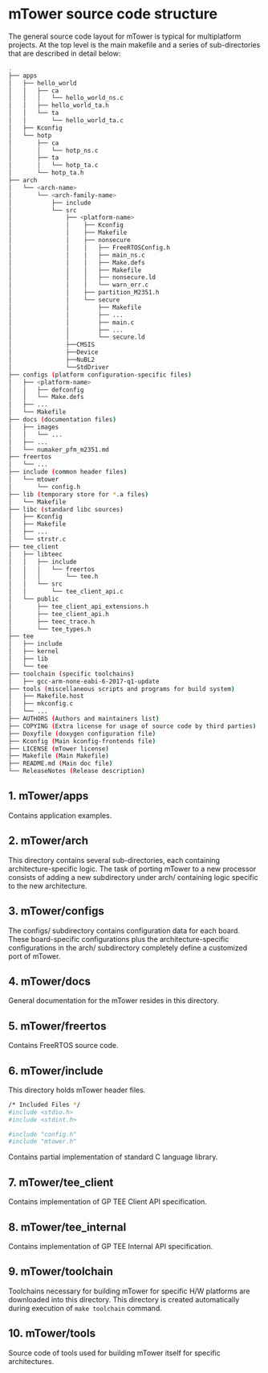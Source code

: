 # mTower source code structure

The general source code layout for mTower is typical for multiplatform projects.
At the top level is the main makefile and a series of sub-directories that are
described in detail below:

```sh
.
├── apps
│   ├── hello_world
│   │   ├── ca
│   │   │   └── hello_world_ns.c
│   │   ├── hello_world_ta.h
│   │   └── ta
│   │       └── hello_world_ta.c
│   ├── Kconfig
│   └── hotp
│       ├── ca
│       │   └── hotp_ns.c
│       ├── ta
│       │   └── hotp_ta.c
│       └── hotp_ta.h
├── arch
│   └── <arch-name>
│       └── <arch-family-name>
│           ├── include
│           └── src
│               ├── <platform-name>
│               │    ├── Kconfig
│               │    ├── Makefile
│               │    ├── nonsecure
│               │    │   ├── FreeRTOSConfig.h
│               │    │   ├── main_ns.c
│               │    │   ├── Make.defs
│               │    │   ├── Makefile
│               │    │   ├── nonsecure.ld
│               │    │   └── warn_err.c
│               │    ├── partition_M2351.h
│               │    └── secure
│               │        ├── Makefile
│               │        ├── ...
│               │        ├── main.c
│               │        ├── ...
│               │        └── secure.ld
│               ├──CMSIS
│               ├──Device
│               ├──NuBL2
│               └──StdDriver
├── configs (platform configuration-specific files)
│   ├── <platform-name>
│   │   ├── defconfig
│   │   └── Make.defs
│   ├── ...
│   └── Makefile
├── docs (documentation files)
│   ├── images
│   │   └── ...
│   ├── ...
│   └── numaker_pfm_m2351.md
├── freertos
│   └── ...
├── include (common header files)
│   └── mtower
│       └── config.h
├── lib (temporary store for *.a files)
│   └── Makefile
├── libc (standard libc sources)
│   ├── Kconfig
│   ├── Makefile
│   ├── ...
│   └── strstr.c
├── tee_client
│   ├── libteec
│   │   ├── include
│   │   │   └── freertos
│   │   │       └── tee.h
│   │   └── src
│   │       └── tee_client_api.c
│   └── public
│       ├── tee_client_api_extensions.h
│       ├── tee_client_api.h
│       ├── teec_trace.h
│       └── tee_types.h
├── tee
│   ├── include
│   ├── kernel
│   ├── lib
│   └── tee
├── toolchain (specific toolchains)
│   ├── gcc-arm-none-eabi-6-2017-q1-update
├── tools (miscellaneous scripts and programs for build system)
│   ├── Makefile.host
│   ├── mkconfig.c
│   └── ...
├── AUTHORS (Authors and maintainers list)
├── COPYING (Extra license for usage of source code by third parties)
├── Doxyfile (doxygen configuration file)
├── Kconfig (Main kconfig-frontends file)
├── LICENSE (mTower license)
├── Makefile (Main Makefile)
├── README.md (Main doc file)
└── ReleaseNotes (Release description)

```
## 1. mTower/apps
Contains application examples.

## 2. mTower/arch
This directory contains several sub-directories, each containing
architecture-specific logic. The task of porting mTower to a new processor
consists of adding a new subdirectory under arch/ containing logic specific to
the new architecture.

## 3. mTower/configs
The configs/ subdirectory contains configuration data for each board. These
board-specific configurations plus the architecture-specific configurations in
the arch/ subdirectory completely define a customized port of mTower.

## 4. mTower/docs
General documentation for the mTower resides in this directory.

## 5. mTower/freertos
Contains FreeRTOS source code.

## 6. mTower/include
This directory holds mTower header files.

```sh
/* Included Files */
#include <stdio.h>
#include <stdint.h>

#include "config.h"
#include "mtower.h"
```

Contains partial implementation of standard C language library.

## 7. mTower/tee_client
Contains implementation of GP TEE Client API specification.

## 8. mTower/tee_internal
Contains implementation of GP TEE Internal API specification.

## 9. mTower/toolchain
Toolchains necessary for building mTower for specific H/W platforms are
downloaded into this directory. This directory is created automatically during
execution of `make toolchain` command.

## 10. mTower/tools
Source code of tools used for building mTower itself for specific architectures.

[README.md]: ../README.md
